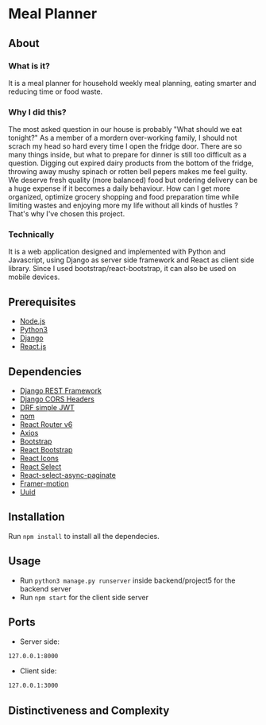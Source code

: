 # Meal Planner

## About

### What is it?

It is a meal planner for household weekly meal planning, eating smarter and reducing time or food waste.

### Why I did this?

The most asked question in our house is probably "What should we eat tonight?"
As a member of a mordern over-working family, I should not scrach my head so hard every time I open the fridge door. There are so many things inside, but what to prepare for dinner is still too difficult as a question.
Digging out expired dairy products from the bottom of the fridge, throwing away mushy spinach or rotten bell pepers makes me feel guilty.
We deserve fresh quality (more balanced) food but ordering delivery can be a huge expense if it becomes a daily behaviour.
How can I get more organized, optimize grocery shopping and food preparation time while limiting wastes and enjoying more my life without all kinds of hustles ? That's why I've chosen this project.

### Technically

It is a web application designed and implemented with Python and Javascript, using Django as server side framework and React as client side library.
Since I used bootstrap/react-bootstrap, it can also be used on mobile devices.

## Prerequisites

-   [Node.js](https://nodejs.org/en/)
-   [Python3](https://www.python.org/downloads/)
-   [Django](https://www.djangoproject.com/)
-   [React.js](https://reactjs.org/)

## Dependencies

-   [Django REST Framework](https://www.django-rest-framework.org/)
-   [Django CORS Headers](https://pypi.org/project/django-cors-headers/)
-   [DRF simple JWT](https://django-rest-framework-simplejwt.readthedocs.io/en/latest/)
-   [npm](https://www.npmjs.com/)
-   [React Router v6](https://reactrouter.com/)
-   [Axios](https://axios-http.com/)
-   [Bootstrap](https://getbootstrap.com/docs/5.0/getting-started/introduction/)
-   [React Bootstrap](https://react-bootstrap.netlify.app/)
-   [React Icons](https://react-icons.github.io/react-icons/)
-   [React Select](https://react-select.com/home)
-   [React-select-async-paginate](https://github.com/vtaits/react-select-async-paginate/tree/master/packages/react-select-async-paginate)
-   [Framer-motion](https://www.framer.com/motion/)
-   [Uuid](https://www.npmjs.com/package/uuid)

## Installation

Run `npm install` to install all the dependecies.

## Usage

-   Run `python3 manage.py runserver` inside backend/project5 for the backend server
-   Run `npm start` for the client side server

## Ports

-   Server side:

```sh
127.0.0.1:8000
```

-   Client side:

```sh
127.0.0.1:3000
```

## Distinctiveness and Complexity
